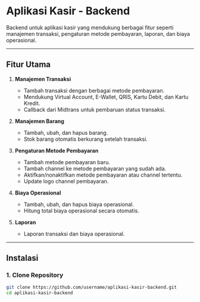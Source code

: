 # Aplikasi Kasir - Backend

Backend untuk aplikasi kasir yang mendukung berbagai fitur seperti manajemen transaksi, pengaturan metode pembayaran, laporan, dan biaya operasional.

---

## **Fitur Utama**

1. **Manajemen Transaksi**

   - Tambah transaksi dengan berbagai metode pembayaran.
   - Mendukung Virtual Account, E-Wallet, QRIS, Kartu Debit, dan Kartu Kredit.
   - Callback dari Midtrans untuk pembaruan status transaksi.

2. **Manajemen Barang**

   - Tambah, ubah, dan hapus barang.
   - Stok barang otomatis berkurang setelah transaksi.

3. **Pengaturan Metode Pembayaran**

   - Tambah metode pembayaran baru.
   - Tambah channel ke metode pembayaran yang sudah ada.
   - Aktifkan/nonaktifkan metode pembayaran atau channel tertentu.
   - Update logo channel pembayaran.

4. **Biaya Operasional**

   - Tambah, ubah, dan hapus biaya operasional.
   - Hitung total biaya operasional secara otomatis.

5. **Laporan**
   - Laporan transaksi dan biaya operasional.

---

## **Instalasi**

### **1. Clone Repository**

```bash
git clone https://github.com/username/aplikasi-kasir-backend.git
cd aplikasi-kasir-backend
```
